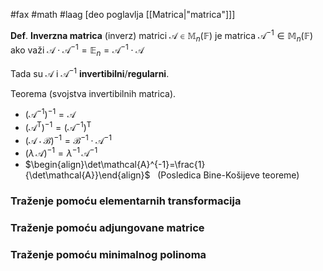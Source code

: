 #fax #math #laag [deo poglavlja [[Matrica|"matrica"]]]
$\:$

**Def**. **Inverzna matrica** (inverz) matrici $\mathcal{A}\in\mathbb{M}_{n}(\mathbb{F})$ je matrica $\mathcal{A}^{-1}\in\mathbb{M}_{n}(\mathbb{F})$ ako važi $\mathcal{A}\cdot \mathcal{A}^{-1}=\mathbb{E}_{n}=\mathcal{A}^{-1}\cdot\mathcal{A}$

Tada su $\mathcal{A}$ i $\mathcal{A}^{-1}$ **invertibilni**/**regularni**.

Teorema (svojstva invertibilnih matrica).
- $\big(\mathcal{A}^{-1}\big)^{-1}=\mathcal{A}$
- $\big(\mathcal{A}^{\mathrm{T}}\big)^{-1}=\big(\mathcal{A}^{-1}\big)^{\mathrm{T}}$
- $\big(\mathcal{A}\cdot\mathcal{B}\big)^{-1}=\mathcal{B}^{-1}\cdot\mathcal{A}^{-1}$
- $\big(\lambda\,\mathcal{A}\big)^{-1}=\lambda^{-1}\,\mathcal{A}^{-1}$
- $\begin{align}\det\mathcal{A}^{-1}=\frac{1}{\det\mathcal{A}}\end{align}$ $\:$ (Posledica Bine-Košijeve teoreme)

### Traženje pomoću elementarnih transformacija

### Traženje pomoću adjungovane matrice

### Traženje pomoću minimalnog polinoma
